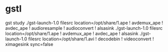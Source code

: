 gstl
====

gst study
./gst-launch-1.0 filesrc location=/opt/share/1.ape ! avdemux_ape ! avdec_ape ! audioresample ! audioconvert ! alsasink
./gst-launch-1.0 filesrc location=/opt/share/1.ape ! avdemux_ape ! avdec_ape ! alsasink
./gst-launch-1.0 filesrc location=/opt/share/1.avi ! decodebin ! videoconvert ! ximagesink sync=false
